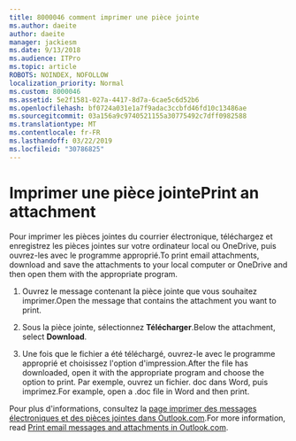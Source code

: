 ```yaml
---
title: 8000046 comment imprimer une pièce jointe
ms.author: daeite
author: daeite
manager: jackiesm
ms.date: 9/13/2018
ms.audience: ITPro
ms.topic: article
ROBOTS: NOINDEX, NOFOLLOW
localization_priority: Normal
ms.custom: 8000046
ms.assetid: 5e2f1581-027a-4417-8d7a-6cae5c6d52b6
ms.openlocfilehash: bf0724a031e1a7f9adac3ccbfd46fd10c13486ae
ms.sourcegitcommit: 03a156a9c9740521155a30775492c7dff0982588
ms.translationtype: MT
ms.contentlocale: fr-FR
ms.lasthandoff: 03/22/2019
ms.locfileid: "30786825"
---
```

# <a name="print-an-attachment"></a><span data-ttu-id="f23d0-102">Imprimer une pièce jointe</span><span class="sxs-lookup"><span data-stu-id="f23d0-102">Print an attachment</span></span>

<span data-ttu-id="f23d0-103">Pour imprimer les pièces jointes du courrier électronique, téléchargez et enregistrez les pièces jointes sur votre ordinateur local ou OneDrive, puis ouvrez-les avec le programme approprié.</span><span class="sxs-lookup"><span data-stu-id="f23d0-103">To print email attachments, download and save the attachments to your local computer or OneDrive and then open them with the appropriate program.</span></span>
  
1. <span data-ttu-id="f23d0-104">Ouvrez le message contenant la pièce jointe que vous souhaitez imprimer.</span><span class="sxs-lookup"><span data-stu-id="f23d0-104">Open the message that contains the attachment you want to print.</span></span>
    
2. <span data-ttu-id="f23d0-105">Sous la pièce jointe, sélectionnez **Télécharger**.</span><span class="sxs-lookup"><span data-stu-id="f23d0-105">Below the attachment, select **Download**.</span></span> 
    
3. <span data-ttu-id="f23d0-106">Une fois que le fichier a été téléchargé, ouvrez-le avec le programme approprié et choisissez l'option d'impression.</span><span class="sxs-lookup"><span data-stu-id="f23d0-106">After the file has downloaded, open it with the appropriate program and choose the option to print.</span></span> <span data-ttu-id="f23d0-107">Par exemple, ouvrez un fichier. doc dans Word, puis imprimez.</span><span class="sxs-lookup"><span data-stu-id="f23d0-107">For example, open a .doc file in Word and then print.</span></span>
    
<span data-ttu-id="f23d0-108">Pour plus d'informations, consultez la [page imprimer des messages électroniques et des pièces jointes dans Outlook.com](https://go.microsoft.com/fwlink/?linkid=2021110&amp;clcid=0x409).</span><span class="sxs-lookup"><span data-stu-id="f23d0-108">For more information, read [Print email messages and attachments in Outlook.com](https://go.microsoft.com/fwlink/?linkid=2021110&amp;clcid=0x409).</span></span>
  

